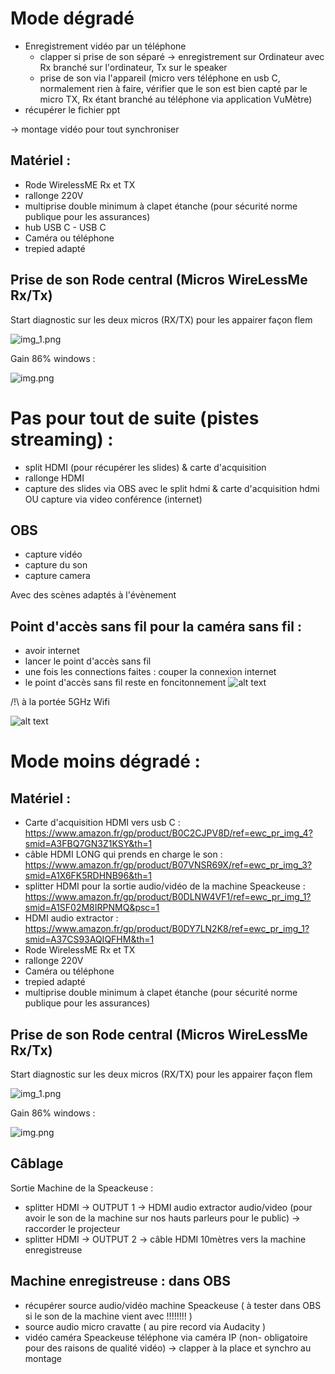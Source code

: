 # Mode dégradé

- Enregistrement vidéo par un téléphone 
    - clapper si prise de son séparé -> enregistrement sur Ordinateur avec Rx branché sur l'ordinateur, Tx sur le speaker
    - prise de son via l'appareil (micro vers téléphone en usb C, normalement rien à faire, vérifier que le son est bien capté par le micro TX, Rx étant branché au téléphone via application VuMètre)
- récupérer le fichier ppt

-> montage vidéo pour tout synchroniser


## Matériel :

- Rode WirelessME Rx et TX
- rallonge 220V
- multiprise double minimum à clapet étanche (pour sécurité norme publique pour les assurances)
- hub USB C - USB C 
- Caméra ou téléphone
- trepied adapté

## Prise de son Rode central (Micros WireLessMe Rx/Tx)

Start diagnostic sur les deux micros (RX/TX) pour les appairer façon flem

![img_1.png](img_1.png)

Gain 86% windows :

![img.png](img.png)

# Pas pour tout de suite (pistes streaming) :
- split HDMI (pour récupérer les slides) & carte d'acquisition
- rallonge HDMI
- capture des slides via OBS avec le split hdmi & carte d'acquisition hdmi OU capture via video conférence (internet)

## OBS

- capture vidéo
- capture du son
- capture camera

Avec des scènes adaptés à l'évènement

## Point d'accès sans fil pour la caméra sans fil :

- avoir internet
- lancer le point d'accès sans fil
- une fois les connections faites : couper la connexion internet
- le point d'accès sans fil reste en foncitonnement
![alt text](image-1.png)

/!\ à la portée 5GHz Wifi

![alt text](image-2.png)

# Mode moins dégradé :

## Matériel :

- Carte d'acquisition HDMI vers usb C : https://www.amazon.fr/gp/product/B0C2CJPV8D/ref=ewc_pr_img_4?smid=A3FBQ7GN3Z1KSY&th=1
- câble HDMI LONG qui prends en charge le son : https://www.amazon.fr/gp/product/B07VNSR69X/ref=ewc_pr_img_3?smid=A1X6FK5RDHNB96&th=1
- splitter HDMI pour la sortie audio/vidéo de la machine Speackeuse : https://www.amazon.fr/gp/product/B0DLNW4VF1/ref=ewc_pr_img_1?smid=A1SF02M8IRPNMQ&psc=1
- HDMI audio extractor : https://www.amazon.fr/gp/product/B0DY7LN2K8/ref=ewc_pr_img_1?smid=A37CS93AQIQFHM&th=1
- Rode WirelessME Rx et TX
- rallonge 220V
- Caméra ou téléphone
- trepied adapté
- multiprise double minimum à clapet étanche (pour sécurité norme publique pour les assurances)

## Prise de son Rode central (Micros WireLessMe Rx/Tx)

Start diagnostic sur les deux micros (RX/TX) pour les appairer façon flem

![img_1.png](img_1.png)

Gain 86% windows :

![img.png](img.png)

## Câblage
Sortie Machine de la Speackeuse :
- splitter HDMI -> OUTPUT 1 -> HDMI audio extractor audio/video (pour avoir le son de la machine sur nos hauts parleurs pour le public) -> raccorder le projecteur 
- splitter HDMI -> OUTPUT 2 -> câble HDMI 10mètres vers la machine enregistreuse

## Machine enregistreuse : dans OBS

- récupérer source audio/vidéo machine Speackeuse ( à tester dans OBS si le son de la machine vient avec !!!!!!!! )
- source audio micro cravatte ( au pire record via Audacity )
- vidéo caméra Speackeuse téléphone via caméra IP (non- obligatoire pour des raisons de qualité vidéo) -> clapper à la place et synchro au montage
